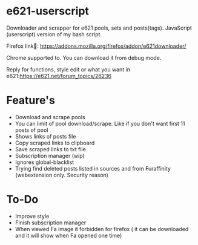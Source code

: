 # e621-userscript
Downloader and scrapper for e621 pools, sets and posts(tags). JavaScript (userscript) version of my bash script.

Firefox link🦊: https://addons.mozilla.org/firefox/addon/e621downloader/

Chrome supported to. You can download it from debug mode.

Reply for functions, style edit or what you want in e621:https://e621.net/forum_topics/26236

# Feature's

+ Download and scrape pools
+ You can limit of pool download/scrape. Like if you don't want first 11 posts of pool
+ Shows links of posts file
+ Copy scraped links to clipboard
+ Save scraped links to txt file
+ Subscription manager (wip)
+ Ignores global-blacklist
+ Trying find deleted posts listed in sources and from Furaffinity (webextension only. Security reason)


# To-Do

+ Improve style
+ Finish subscription manager
+ When viewed Fa image it forbidden for firefox ( it can be downloaded and it will show when Fa opened one time)
